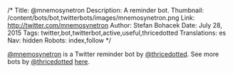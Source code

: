 /*
Title: @mnemosynetron
Description: A reminder bot.
Thumbnail: /content/bots/bot,twitterbots/images/mnemosynetron.png
Link: http://twitter.com/mnemosynetron
Author: Stefan Bohacek
Date: July 28, 2015
Tags: twitter,bot,twitterbot,active,useful,thricedotted
Translations: es
Nav: hidden
Robots: index,follow
*/

[@mnemosynetron](https://twitter.com/mnemosynetron) is a Twitter reminder bot by [@thricedotted](https://twitter.com/thricedotted). See more bots by [@thricedotted](https://twitter.com/thricedotted) [here](https://twitter.com/thricedotted/lists/thricedotted-bottes/members).